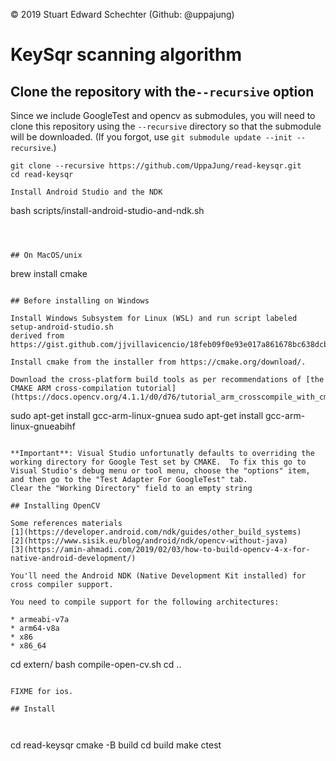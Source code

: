  © 2019 Stuart Edward Schechter (Github: @uppajung)
 
# KeySqr scanning algorithm

## Clone the repository with the``--recursive`` option

Since we include GoogleTest and opencv as submodules, you will need to clone this repository using the ``--recursive`` directory so that the submodule will be downloaded. (If you forgot, use ``git submodule update --init --recursive``.)

```
git clone --recursive https://github.com/UppaJung/read-keysqr.git
cd read-keysqr

Install Android Studio and the NDK
```
bash scripts/install-android-studio-and-ndk.sh
```



## On MacOS/unix
```
brew install cmake
```

## Before installing on Windows

Install Windows Subsystem for Linux (WSL) and run script labeled setup-android-studio.sh
derived from https://gist.github.com/jjvillavicencio/18feb09f0e93e017a861678bc638dcb0

Install cmake from the installer from https://cmake.org/download/.

Download the cross-platform build tools as per recommendations of [the CMAKE ARM cross-compilation tutorial](https://docs.opencv.org/4.1.1/d0/d76/tutorial_arm_crosscompile_with_cmake.html):
```
sudo apt-get install gcc-arm-linux-gnuea
sudo apt-get install gcc-arm-linux-gnueabihf
```

**Important**: Visual Studio unfortunatly defaults to overriding the working directory for Google Test set by CMAKE.  To fix this go to Visual Studio's debug menu or tool menu, choose the "options" item, and then go to the "Test Adapter For GoogleTest" tab.
Clear the "Working Directory" field to an empty string

## Installing OpenCV

Some references materials
[1](https://developer.android.com/ndk/guides/other_build_systems)
[2](https://www.sisik.eu/blog/android/ndk/opencv-without-java)
[3](https://amin-ahmadi.com/2019/02/03/how-to-build-opencv-4-x-for-native-android-development/)

You'll need the Android NDK (Native Development Kit installed) for cross compiler support.

You need to compile support for the following architectures:

* armeabi-v7a
* arm64-v8a
* x86
* x86_64

```
cd extern/
bash compile-open-cv.sh
cd ..
```

FIXME for ios.

## Install



```
cd read-keysqr
cmake -B build
cd build
make
ctest
```


